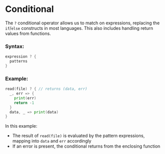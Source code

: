 # Conditional

The `?` conditional operator allows us to match on expressions, replacing the `if`/`else` constructs in most languages. This also includes handling return values from functions.

### Syntax:

```go
expression ? {
  patterns
}
```

### Example:
```go
read(file) ? { // returns (data, err)
  _, err => {
    print(err)
    return -1
  }
  data, _ => print(data)
}
```

In this example:
- The result of `read(file)` is evaluated by the pattern expressions, mapping into `data` and `err` accordingly
- If an error is present, the conditional returns from the enclosing function

